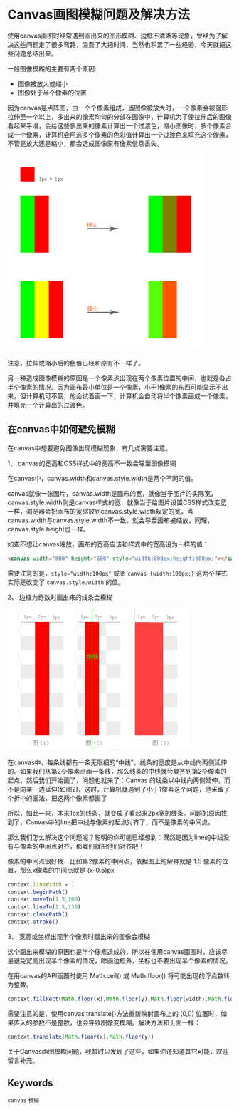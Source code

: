 # Canvas画图模糊问题及解决方法

使用canvas画图时经常遇到画出来的图形模糊、边框不清晰等现象，曾经为了解决这些问题走了很多弯路，浪费了大把时间，当然也积累了一些经验，今天就把这些问题总结出来。

一般图像模糊的主要有两个原因:

- 图像被放大或缩小
- 图像处于半个像素的位置

因为canvas是点阵图，由一个个像素组成，当图像被放大时，一个像素会被强形拉伸至一个以上，多出来的像素均匀的分部在图像中，计算机为了使拉伸后的图像看起来平滑，会给这些多出来的像素计算出一个过渡色，缩小图像时，多个像素合成一个像素，计算机会用这多个像素的色彩值计算出一个过渡色来填充这个像素，不管是放大还是缩小，都会造成图像原有像素信息丢失。

![resove-convas-blur-01](../../images/canvas/resolve-canvas-blur-01.png)

注意，拉伸或缩小后的色值已经和原有不一样了。

另一种造成图像模糊的原因是一个像素点出现在两个像素位置的中间，也就是各占半个像素的情况。因为画布最小单位是一个像素，小于1像素的东西可能显示不出来，但计算机可不管，他会试着画一下，计算机会自动将半个像素画成一个像素，并填充一个计算出的过渡色。

## 在canvas中如何避免模糊

在canvas中想要避免图像出现模糊现象，有几点需要注意。

1、 canvas的宽高和CSS样式中的宽高不一致会导至图像模糊

在canvas中，canvas.width和canvas.style.width是两个不同的值。

canvas就像一张图片，canvas.width是画布的宽，就像当于图片的实际宽，canvas.style.width则是canvas样式的宽，就像当于给图片设置CSS样式改变宽一样，浏览器会把画布的宽缩放到canvas.style.width规定的宽，当canvas.width与canvas.style.width不一致，就会导至画布被缩放，同理，canvas.style.height也一样。

如查不想让canvas缩放，画布的宽高应该和样式中的宽高设为一样的值：

```html
<canvas width="800" height="600" style="width:800px;height:600px;"></canvas>
```

需要注意的是，`style="width:100px"` 或者 `canvas {width:100px;}` 这两个样式实际是改变了 `canvas.style.width` 的值。

2、 边框为奇数时画出来的线条会模糊

![resove-convas-blur-02](../../images/canvas/resolve-canvas-blur-02.png)

在canvas中，每条线都有一条无限细的“中线”，线条的宽度是从中线向两侧延伸的。如果我们从第2个像素点画一条线，那么线条的中线就会靠齐到第2个像素的起点，然后我们开始画了，问题也就来了：Canvas 的线条以中线向两侧延伸，而不是向某一边延伸(如图2)，这时，计算机就遇到了小于1像素这个问题，他采取了个折中的画法，把这两个像素都画了

所以，如此一来，本来1px的线条，就变成了看起来2px宽的线条。问题的原因找到了，Canvas中的line把中线与像素的起点对齐了，而不是像素的中间点。

那么我们怎么解决这个问题呢？聪明的你可能已经想到：既然是因为line的中线没有与像素的中间点对齐，那我们就把他们对齐吧！

像素的中间点很好找，比如第2像素的中间点，依据图上的解释就是 1.5 像素的位置，那么x像素的中间点就是 (x-0.5)px

```js
context.lineWidth = 1
context.beginPath()
context.moveTo(1.5,100)
context.lineTo(1.5,130)
context.closePath()
context.stroke()
```

3、 宽高或坐标出现半个像素时画出来的图像会模糊

这个画出来模糊的原因也是半个像素造成的，所以在使用canvas画图时，应该尽量避免宽高出现半个像素的情况，除画边框外，坐标也不要出现半个像素的情况。

在用canvas的API画图时使用 Math.ceil() 或 Math.floor() 将可能出现的浮点数转为整数。

```js
context.fillRect(Math.floor(x),Math.floor(y),Math.floor(width),Math.floor(height))
```

需要注意的是，使用canvas translate()方法重新映射画布上的 (0,0) 位置时，如果传入的参数不是整数，也会导致图像变模糊。解决方法和上面一样：

```js
context.translate(Math.floor(x),Math.floor(y))
```

关于Canvas画图模糊问题，我暂时只发现了这些，如果你还知道其它可能，欢迎留言补充。

## Keywords

`canvas` `模糊`

<!-- author alvin -->
<!-- email alvinhtml@gmail.com -->
<!-- createAt 2016-05-18 22:03:00 -->
<!-- updateAt 2016-05-18 20:00:00 -->
